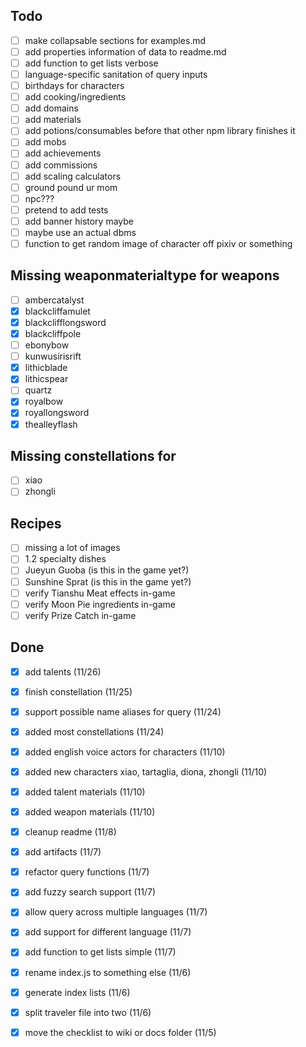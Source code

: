 ## Todo
- [ ] make collapsable sections for examples.md
- [ ] add properties information of data to readme.md
- [ ] add function to get lists verbose
- [ ] language-specific sanitation of query inputs
- [ ] birthdays for characters
- [ ] add cooking/ingredients
- [ ] add domains
- [ ] add materials
- [ ] add potions/consumables before that other npm library finishes it
- [ ] add mobs
- [ ] add achievements
- [ ] add commissions
- [ ] add scaling calculators
- [ ] ground pound ur mom
- [ ] npc???
- [ ] pretend to add tests
- [ ] add banner history maybe
- [ ] maybe use an actual dbms
- [ ] function to get random image of character off pixiv or something

## Missing weaponmaterialtype for weapons
- [ ] ambercatalyst
- [x] blackcliffamulet
- [x] blackclifflongsword
- [x] blackcliffpole
- [ ] ebonybow
- [ ] kunwusirisrift
- [x] lithicblade
- [x] lithicspear
- [ ] quartz
- [x] royalbow
- [x] royallongsword
- [x] thealleyflash

## Missing constellations for
- [ ] xiao
- [ ] zhongli

## Recipes
- [ ] missing a lot of images
- [ ] 1.2 specialty dishes
- [ ] Jueyun Guoba (is this in the game yet?)
- [ ] Sunshine Sprat (is this in the game yet?)
- [ ] verify Tianshu Meat effects in-game
- [ ] verify Moon Pie ingredients in-game
- [ ] verify Prize Catch in-game

## Done
- [x] add talents (11/26)
- [x] finish constellation (11/25)
- [x] support possible name aliases for query (11/24)
- [x] added most constellations (11/24)
- [x] added english voice actors for characters (11/10)
- [x] added new characters xiao, tartaglia, diona, zhongli (11/10)
- [x] added talent materials (11/10)
- [x] added weapon materials (11/10)
- [x] cleanup readme (11/8)
- [x] add artifacts (11/7)
- [x] refactor query functions (11/7)
- [x] add fuzzy search support (11/7)
- [x] allow query across multiple languages (11/7)
- [x] add support for different language (11/7)
- [x] add function to get lists simple (11/7)
- [x] rename index.js to something else (11/6)
- [x] generate index lists (11/6)
- [x] split traveler file into two (11/6)
- [x] move the checklist to wiki or docs folder (11/5)

